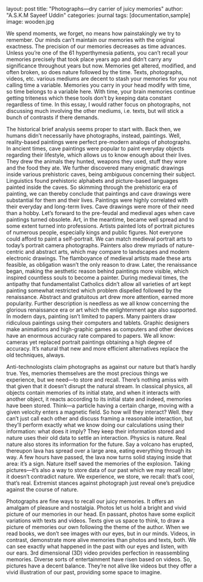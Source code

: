 layout: post
title: "Photographs—dry carrier of juicy memories"
author: "A.S.K.M Sayeef Uddin"
categories: journal
tags: [documentation,sample]
image: wooden.jpg

We spend moments, we forget, no means how painstakingly we try to remember. Our minds can’t maintain our memories with the original exactness. The precision of our memories decreases as time advances. Unless you’re one of the 61 hyperthymesia patients, you can’t recall your memories precisely that took place years ago and didn’t carry any significance throughout years but now. Memories get altered, modified, and often broken, so does nature followed by the time. Texts, photographs, videos, etc. various mediums are decent to stash your memories for you not calling time a variable. Memories you carry in your head modify with time, so time belongs to a variable here. With time, your brain memories continue getting triteness which these tools don’t by keeping data constant regardless of time. In this essay, I would rather focus on photographs, not discussing much involving the other mediums, i.e. texts, but will stick a bunch of contrasts if there demands.

The historical brief analysis seems proper to start with. Back then, we humans didn’t necessarily have photographs, instead, paintings. Well, reality-based paintings were perfect pre-modern analogs of photographs. In ancient times, cave paintings were popular to paint everyday objects regarding their lifestyle, which allows us to know enough about their lives. They drew the animals they hunted, weapons they used, stuff they wore and the food they ate. We further discovered many enigmatic drawings inside various prehistoric caves, being ambiguous concerning their subject. Linguistics found prehistoric alphabets and picture-based languages painted inside the caves. So skimming through the prehistoric era of painting, we can thereby conclude that paintings and cave drawings were substantial for them and their lives. Paintings were highly correlated with their everyday and long-term lives. Cave drawings were more of their need than a hobby. Let’s forward to the pre-feudal and medieval ages when cave paintings turned obsolete. Art, in the meantime, became well spread and to some extent turned into professions. Artists painted lots of portrait pictures of numerous people, especially kings and public figures. Not everyone could afford to paint a self-portrait. We can match medieval portrait arts to today’s portrait camera photographs. Painters also drew myriads of nature-centric and abstract arts, which may compare to landscapes and modern electronic drawings. The flamboyance of medieval artists made these arts feasible, as obligation wasn’t the only reason to draw. Later, the renaissance began, making the aesthetic reason behind paintings more visible, which inspired countless souls to become a painter. During medieval times, the antipathy that fundamentalist Catholics didn’t allow all varieties of art kept painting somewhat restricted which problem dispelled followed by the renaissance. Abstract and gratuitous art drew more attention, earned more popularity. Further description is needless as we all know concerning the glorious renaissance era or art which the enlightenment age also supported. In modern days, painting isn’t limited to papers. Many painters draw ridiculous paintings using their computers and tablets. Graphic designers make animations and high-graphic games as computers and other devices have an enormous accuracy rate compared to papers. We all know: cameras yet replaced portrait paintings obtaining a high degree of accuracy. It’s natural that new and more efficient alternatives replace the old techniques, always.  

Anti-technologists claim photographs as against our nature but that’s hardly true. Yes, memories themselves are the most precious things we experience, but we need—to store and recall. There’s nothing amiss with that given that it doesn’t disrupt the natural stream. In classical physics, all objects contain memories of its initial state, and when it interacts with another object, it reacts according to its initial state and indeed, memories have been stored. Think—a particle having a certain charge, moving with a given velocity enters a magnetic field. So how will they interact? Well. they can’t just call each other and discuss framing a reasonable interaction, but they’ll perform exactly what we know doing our calculations using their information: what does it imply? They keep their information stored and nature uses their old data to settle an interaction. Physics is nature. Real nature also stores its information for the future. Say a volcano has erupted, thereupon lava has spread over a large area, eating everything through its way. A few hours have passed, the lava now turns solid staying inside that area: it’s a sign. Nature itself saved the memories of the explosion. Taking pictures—it’s also a way to store data of our past which we may recall later; it doesn’t contradict nature. We experience, we store, we recall: that’s cool, that’s real. Extremist stances against photograph just reveal one’s prejudice against the course of nature. 

Photographs are fine ways to recall our juicy memories. It offers an amalgam of pleasure and nostalgia. Photos let us hold a bright and vivid picture of our memories in our head. En passant, photos have some explicit variations with texts and videos. Texts give us space to think, to draw a picture of memories our own following the theme of the author. When we read books, we don’t see images with our eyes, but in our minds. Videos, in contrast, demonstrate more alive memories than photos and texts, both. We can see exactly what happened in the past with our eyes and listen, with our ears. 3rd dimensional (3D) video provides perfection in reassembling memories. Diverse sorts of entertainment have risen based on videos. So, pictures have a decent balance. They’re not alive like videos but they offer a vivid illustration of our past, providing some space to imagine.   